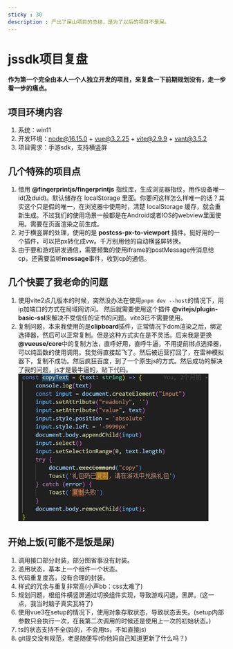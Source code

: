 ```yaml
---
sticky : 30
description : 产出了屎山项目的总结，是为了以后的项目不是屎。
---
```


# jssdk项目复盘

**作为第一个完全由本人一个人独立开发的项目，来复盘一下前期规划没有，走一步看一步的痛点。**

## 项目环境内容
1. 系统：win11
2. 开发环境：node@16.15.0 + vue@3.2.25 + vite@2.9.9 + vant@3.5.2
3. 项目需求：手游sdk，支持横竖屏

## 几个特殊的项目点
1. 借用 **@fingerprintjs/fingerprintjs** 指纹库，生成浏览器指纹，用作设备唯一id(及duid)。默认储存在 localStorage 里面。你要问这样怎么样唯一的话？其实这个只是假的唯一，在浏览器中使用时，清楚 localStorage 缓存，就会重新生成。不过我们的使用场景一般都是在Android或者IOS的webview里面使用。需要在页面渲染之前生成。
2. 对于横竖屏的处理，使用的是 **postcss-px-to-viewport** 插件。挺好用的一个插件，可以把px转化成vw。千万别用他的自动横竖屏转换。
3. 由于要和游戏研发通信，需要频繁的使用iframe的postMessage传消息给cp，还需要监听**message**事件，收到cp的通信。

## 几个快要了我老命的问题
1. 使用vite2点几版本的时候，突然没办法在使用```pnpm dev --host```的情况下，用ip加端口的方式在局域网访问。 然后就需要使用这个插件 **@vitejs/plugin-basic-ssl**来解决不受信任的证书的问题。vite3已不需要使用。
2. 复制问题，本来我使用的是**clipboard**插件，正常情况下dom渲染之后，绑定选择器，然后可以正常复制。但是这种方式实在是不灵活。后来我是更换 **@vueuse/core**中的复制方法，直呼好用，直呼牛逼，不用提前绑点选择器，可以纯函数的使用调用。我觉得直接起飞了。然后被运营打回了，在雷神模拟器下，复制不成功。然后疯狂百度，到了一个原生js的方式。然后成功的解决了我的问题，js才是最牛逼的，贴下代码。
![原生js复制](/jssdk-review/copy.png)

## 开始上饭(可能不是饭是屎)
1. 调用接口部分封装，部分图省事没有封装。
2. 滥用状态，基本上一个组件一个状态。
3. 代码重复度高，没有合理的封装。
4. 样式的冗余与重复非常高(小声bb：css太难了)
5. 规划问题，根组件横竖屏通过切换组件实现，导致游戏闪退，黑屏。(这一点，我当时脑子真实瓦特了)
6. 使用vue3在setup的情况下，使用对象存取状态，导致状态丢失。(setup内部参数只会执行一次，在我第二次调用的时候还是使用上一次的初始状态。)
7. ts的状态支持不全(妈的，不会用ts，不如直接js)
8. git提交没有规范，老是随便写(你他妈自己知道更新了什么吗？)